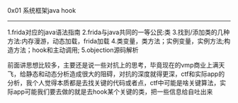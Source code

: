 0x01 系统框架java hook
___
1.frida对应的java语法指南
2.frida与java共同的一等公民:类
3.找到/添加类的几种方法:内存漫游，动态加载，frida加载
4.类变量，类方法；实例变量，实例方法;构造方法；hook和主动调用;
5.objection源码解析

前面讲思想比较多，主要还是说一些对抗上的思考，毕竟现在的vmp商业上满天飞，给静态和动态分析造成很大的阻碍，对抗的深度就得更深，ctf和实际app的分析，我个人觉得本质都是去找关键的代码或者点，ctf中可能是啥关键算法，实际app可能我们要去做的就是去hook某个关键的类，把一些信息给自吐出来
